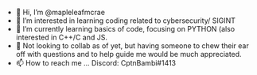 - 👋 Hi, I’m @mapleleafmcrae
- 👀 I’m interested in learning coding related to cybersecurity/ SIGINT
- 🌱 I’m currently learning basics of code, focusing on PYTHON (also interested in C++/C and JS.
- 💞️ Not looking to collab as of yet, but having someone to chew their ear off with questions and to help guide me would be much appreciated.
- 📫 How to reach me ... Discord: CptnBambi#1413
<!---
mapleleafmcrae/mapleleafmcrae is a ✨ special ✨ repository because its `README.md` (this file) appears on your GitHub profile.
You can click the Preview link to take a look at your changes.
--->
